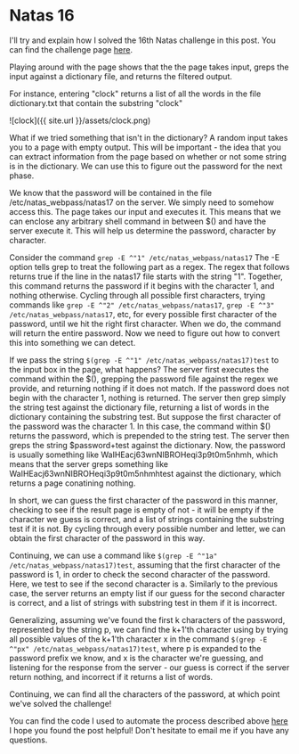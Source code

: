 Natas 16
========

I'll try and explain how I solved the 16th Natas challenge in this post. You
can find the challenge page [here](http://natas16.natas.labs.overthewire.org).

Playing around with the page shows that the the page takes input, greps the
input against a dictionary file, and returns the filtered output.

For instance, entering "clock" returns a list of all the words in the file
dictionary.txt that contain the substring "clock"

![clock]({{ site.url }}/assets/clock.png)

What if we tried something that isn't in the dictionary? A random input
takes you to a page with empty output. This will be important - the idea
that you can extract information from the page based on whether or not some
string is in the dictionary. We can use this to figure out the password
for the next phase.

We know that the password will be contained in  the file /etc/natas_webpass/natas17
on the server. We simply need to somehow access this. The page takes our input
and executes it. This means that we can enclose any arbitrary shell command
in between $() and have the server execute it. This will help us determine the
password, character by character.

Consider the command `grep -E ^"1" /etc/natas_webpass/natas17`
The -E option tells grep to treat the following part as a regex. The regex that
follows returns true if the line in the natas17 file starts with the string "1".
Together, this command returns the password if it begins with the character 1,
and nothing otherwise. Cycling through all possible first characters, trying
commands like `grep -E ^"2" /etc/natas_webpass/natas17`, 
`grep -E ^"3" /etc/natas_webpass/natas17`, etc, for every possible first
character of the password, until we hit the right first character. When we do,
the command will return the entire password. Now we need to figure out how to
convert this into something we can detect.

If we pass the string `$(grep -E ^"1" /etc/natas_webpass/natas17)test` to the
input box in the page, what happens?
The server first  executes the command within the $(), grepping the password
file against the regex we provide, and returning nothing if it does not match.
If the password does not begin with the character 1, nothing is returned. The
server then grep simply the string test against the dictionary file, returning
a list of words in the dictionary containing the substring test.
But suppose the first character of the password was the character 1. In this
case, the command within $() returns the password, which is prepended to the
string test. The server then greps the string $password+test against the
dictionary. Now, the password is usually something like WaIHEacj63wnNIBROHeqi3p9t0m5nhmh,
which means that the server greps something like WaIHEacj63wnNIBROHeqi3p9t0m5nhmhtest
against the dictionary, which returns a page conatining nothing.

In short, we can guess the first character of the password in this manner, checking
to see if the result page is empty of not - it will be empty if the character we
guess is correct, and a list of strings containing the substring test if it is
not. By cycling through every possible number and letter, we can obtain the
first character of the password in this way.

Continuing, we can use a command like `$(grep -E ^"1a" /etc/natas_webpass/natas17)test`,
assuming that the first character of the password is 1, in order to check the second
character of the password. Here, we test to see if the second character is a.
Similarly to the previous case, the server returns an empty list if our guess for
the second character is correct, and a list of strings with substring test in
them if it is incorrect.

Generalizing, assuming we've found the first k characters of the password, represented
by the string p, we can find the k+1'th character using by trying all possible
values of the k+1'th character x in the command `$(grep -E ^"px" /etc/natas_webpass/natas17)test`,
where p is expanded to the password prefix we know, and x is the character we're guessing,
and listening for the response from the server - our guess is correct if the
server return nothing, and incorrect if it returns a list of words.

Continuing, we can find all the characters of the password, at which point we've
solved the challenge!

You can find the code I used to automate the process described above [here](https://www.github.com/ManasGeorge/OverTheWire.git)
I hope you found the post helpful! Don't hesitate to email me if you have any questions.
